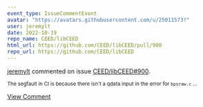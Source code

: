 ```yaml
---
event_type: IssueCommentEvent
avatar: "https://avatars.githubusercontent.com/u/25011573?"
user: jeremylt
date: 2022-10-19
repo_name: CEED/libCEED
html_url: https://github.com/CEED/libCEED/pull/900
repo_url: https://github.com/CEED/libCEED
---
```


<a href='https://github.com/jeremylt' target='_blank'>jeremylt</a> commented on issue <a href='https://github.com/CEED/libCEED/pull/900' target='_blank'>CEED/libCEED#900</a>.

<small>The segfault in CI is because there isn't a qdata input in the error for `bpsraw.c`...</small>

<a href='https://github.com/CEED/libCEED/pull/900' target='_blank'>View Comment</a>